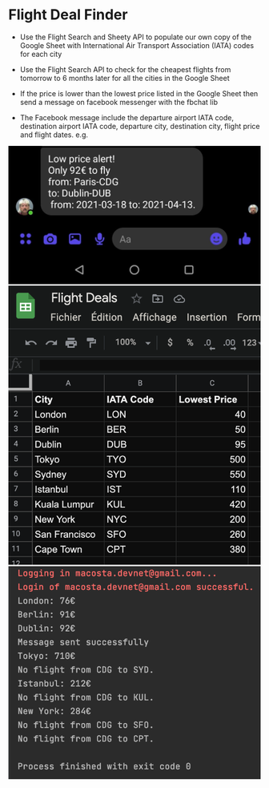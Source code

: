 # Flight Deal Finder

- Use the Flight Search and Sheety API to populate our own copy of the Google Sheet 
  with International Air Transport Association (IATA) codes for each city
  

- Use the Flight Search API to check for the cheapest flights from tomorrow to 6 months later for all the cities in the Google Sheet


- If the price is lower than the lowest price listed in the Google Sheet then send a message on facebook messenger with the fbchat lib


- The Facebook message include the departure airport IATA code, destination airport IATA code, departure city, destination city, flight price and flight dates. e.g.

![alt text](https://github.com/macosta-42/100_days_of_code/blob/main/3_Intermediate%2B/day39_Flight_Deal_Finder/143115896_481892969508522_7070926288448072693_n.jpg?raw=true)
![alt text](https://github.com/macosta-42/100_days_of_code/blob/main/3_Intermediate%2B/day39_Flight_Deal_Finder/Screenshot%202021-01-26%20at%2014.56.30.png?raw=true)
![alt text](https://github.com/macosta-42/100_days_of_code/blob/main/3_Intermediate%2B/day39_Flight_Deal_Finder/Screenshot%202021-01-26%20at%2014.56.54.png?raw=true)
